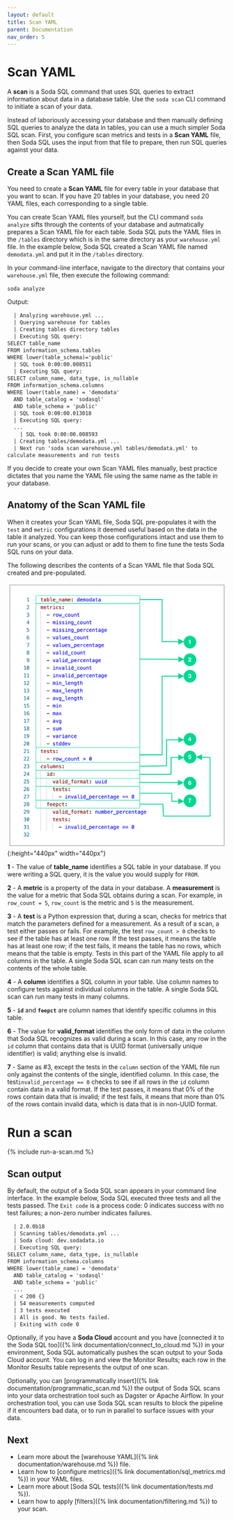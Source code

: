 ```yaml
---
layout: default
title: Scan YAML
parent: Documentation
nav_order: 5
---
```


# Scan YAML

A **scan** is a Soda SQL command that uses SQL queries to extract information about data in a database table. Use the ``soda scan`` CLI command to initiate a scan of your data.

Instead of laboriously accessing your database and then manually defining SQL queries to analyze the data in tables, you can use a much simpler Soda SQL scan. First, you configure scan metrics and tests in a **Scan YAML** file, then Soda SQL uses the input from that file to prepare, then run SQL queries against your data.

## Create a Scan YAML file

You need to create a **Scan YAML** file for every table in your database that you want to scan. If you have 20 tables in your database, you need 20 YAML files, each corresponding to a single table. 

You can create Scan YAML files yourself, but the CLI command ``soda analyze`` sifts through the contents of your database and autmatically prepares a Scan YAML file for each table. Soda SQL puts the YAML files in the ``/tables`` directory which is in the same directory as your ``warehouse.yml`` file. In the example below, Soda SQL created a Scan YAML file named ``demodata.yml`` and put it in the ``/tables`` directory.

In your command-line interface, navigate to the directory that contains your ``warehouse.yml`` file, then execute the following command:

```shell
soda analyze
```

Output:

```shell
  | Analyzing warehouse.yml ...
  | Querying warehouse for tables
  | Creating tables directory tables
  | Executing SQL query: 
SELECT table_name 
FROM information_schema.tables 
WHERE lower(table_schema)='public'
  | SQL took 0:00:00.008511
  | Executing SQL query: 
SELECT column_name, data_type, is_nullable 
FROM information_schema.columns 
WHERE lower(table_name) = 'demodata' 
  AND table_catalog = 'sodasql' 
  AND table_schema = 'public'
  | SQL took 0:00:00.013018
  | Executing SQL query: 
  ...
    | SQL took 0:00:00.008593
  | Creating tables/demodata.yml ...
  | Next run 'soda scan warehouse.yml tables/demodata.yml' to calculate measurements and run tests
```

If you decide to create your own Scan YAML files manually, best practice dictates that you name the YAML file using the same name as the table in your database. 

## Anatomy of the Scan YAML file

When it creates your Scan YAML file, Soda SQL pre-populates it with the ``test`` and ``metric`` configurations it deemed useful based on the data in the table it analyzed. You can keep those configurations intact and use them to run your scans, or you can adjust or add to them to fine tune the tests Soda SQL runs on your data.  

The following describes the contents of a Scan YAML file that Soda SQL created and pre-populated.

![scan-anatomy](../assets/images/scan-anatomy.png){:height="440px" width="440px"}


**1** - The value of **table_name** identifies a SQL table in your database. If you were writing a SQL query, it is the value you would supply for ``FROM``.

**2** - A **metric** is a property of the data in your database.  A **measurement** is the value for a metric that Soda SQL obtains during a scan. For example, in ``row_count = 5``, ``row_count`` is the metric and ``5`` is the measurement.

**3** - A **test** is a Python expression that, during a scan, checks for metrics that match the parameters defined for a measurement. As a result of a scan, a test either passes or fails. For example, the test ``row_count > 0`` checks to see if the table has at least one row. If the test passes, it means the table has at least one row; if the test fails, it means the table has no rows, which means that the table is empty. Tests in this part of the YAML file apply to all columns in the table. A single Soda SQL scan can run many tests on the contents of the whole table.

**4** - A **column** identifies a SQL column in your table. Use column names to configure tests against individual columns in the table. A single Soda SQL scan can run many tests in many columns.

**5** - **``id``** and **``feepct``** are column names that identify specific columns in this table. 

**6** - The value for **valid_format** identifies the only form of data in the column that Soda SQL recognizes as valid during a scan. In this case, any row in the ``id`` column that contains data that is UUID format (universally unique identifier) is valid; anything else is invalid.

**7** - Same as #3, except the tests in the ``column`` section of the YAML file run only against the contents of the single, identified column. In this case, the test``invalid_percentage == 0`` checks to see if all rows in the ``id`` column contain data in a valid format. If the test passes, it means that 0% of the rows contain data that is invalid; if the test fails, it means that more than 0% of the rows contain invalid data, which is data that is in non-UUID format. 


# Run a scan

{% include run-a-scan.md %}

## Scan output

By default, the output of a Soda SQL scan appears in your command line interface. In the example below, Soda SQL executed three tests and all the tests passed. The ``Exit code`` is a process code: 0 indicates success with no test failures; a non-zero number indicates failures.

```shell
  | 2.0.0b18
  | Scanning tables/demodata.yml ...
  | Soda cloud: dev.sodadata.io
  | Executing SQL query: 
SELECT column_name, data_type, is_nullable 
FROM information_schema.columns 
WHERE lower(table_name) = 'demodata' 
  AND table_catalog = 'sodasql' 
  AND table_schema = 'public'
  ...
  | < 200 {}
  | 54 measurements computed
  | 3 tests executed
  | All is good. No tests failed.
  | Exiting with code 0
```

Optionally, if you have a **Soda Cloud** account and you have [connected it to the Soda SQL too]({% link documentation/connect_to_cloud.md %}) in your environment, Soda SQL automatically pushes the scan output to your Soda Cloud account. You can log in and view the Monitor Results; each row in the Monitor Results table represents the output of one scan.

Optionally, you can [programmatically insert]({% link documentation/programmatic_scan.md %}) the output of Soda SQL scans into your data orchestration tool such as Dagster or Apache Airflow. In your orchestration tool, you can use Soda SQL scan results to block the pipeline if it encounters bad data, or to run in parallel to surface issues with your data.

## Next

* Learn more about the [warehouse YAML]({% link documentation/warehouse.md %}) file.
* Learn how to [configure metrics]({% link documentation/sql_metrics.md %}) in your YAML files.
* Learn more about [Soda SQL tests]({% link documentation/tests.md %}).
* Learn how to apply [filters]({% link documentation/filtering.md %}) to your scan.
